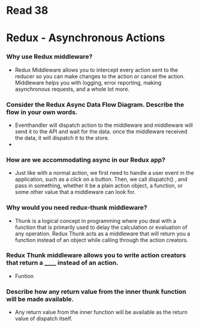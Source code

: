 # Read 38

# Redux - Asynchronous Actions

### Why use Redux middleware?

- Redux Middleware allows you to intercept every action sent to the reducer so you can make changes to the action or cancel the action. Middleware helps you with logging, error reporting, making asynchronous requests, and a whole lot more.

### Consider the Redux Async Data Flow Diagram. Describe the flow in your own words.

- Eventhandler will dispatch action to the middleware and middleware will send it to the API and wait for the data. once the middleware received the data, it will dispatch it to the store.
- 
### How are we accommodating async in our Redux app?

- Just like with a normal action, we first need to handle a user event in the application, such as a click on a button. Then, we call dispatch() , and pass in something, whether it be a plain action object, a function, or some other value that a middleware can look for.

### Why would you need redux-thunk middleware?

- Thunk is a logical concept in programming where you deal with a function that is primarily used to delay the calculation or evaluation of any operation. Redux Thunk acts as a middleware that will return you a function instead of an object while calling through the action creators.

### Redux Thunk middleware allows you to write action creators that return a ____ instead of an action.

- Funtion

### Describe how any return value from the inner thunk function will be made available.

- Any return value from the inner function will be available as the return value of dispatch itself.
